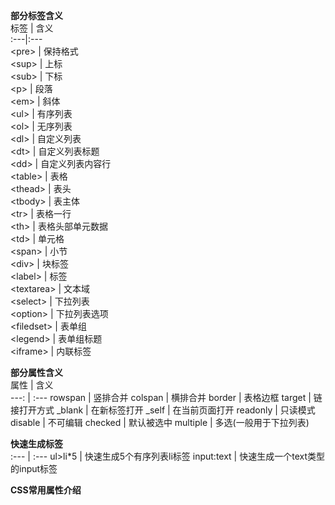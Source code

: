 **部分标签含义**  
标签 | 含义  
:---|:---  
\<pre> | 保持格式  
\<sup> | 上标  
\<sub> | 下标  
\<p> | 段落  
\<em> | 斜体  
\<ul> | 有序列表  
\<ol> | 无序列表  
\<dl> | 自定义列表  
\<dt> | 自定义列表标题  
\<dd> | 自定义列表内容行  
\<table> | 表格  
\<thead> | 表头  
\<tbody> | 表主体  
\<tr> | 表格一行  
\<th> | 表格头部单元数据  
\<td> | 单元格  
\<span> | 小节  
\<div> | 块标签  
\<label> | 标签  
\<textarea> | 文本域  
\<select> | 下拉列表  
\<option> | 下拉列表选项  
\<filedset> | 表单组  
\<legend> | 表单组标题  
\<iframe> | 内联标签  



**部分属性含义**  
属性 | 含义  
---: | :---
rowspan | 竖排合并
colspan | 横排合并
border | 表格边框
target | 链接打开方式 
_blank | 在新标签打开 
_self | 在当前页面打开
readonly | 只读模式
disable | 不可编辑
checked | 默认被选中
multiple | 多选(一般用于下拉列表)



**快速生成标签**  
:--- | :---
ul>li*5 | 快速生成5个有序列表li标签
input:text | 快速生成一个text类型的input标签



**CSS常用属性介绍**

